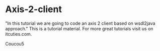Axis-2-client
=============

"In this tutorial we are going to code an axis 2 client based on wsdl2java approach." This is a tutorial material. For more great tutorials visit us on itcuties.com.

Coucou5

